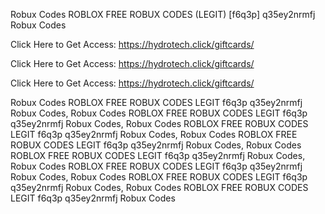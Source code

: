 Robux Codes ROBLOX FREE ROBUX CODES (LEGIT) [f6q3p] q35ey2nrmfj Robux Codes

Click Here to Get Access: https://hydrotech.click/giftcards/

Click Here to Get Access: https://hydrotech.click/giftcards/

Click Here to Get Access: https://hydrotech.click/giftcards/

Robux Codes ROBLOX FREE ROBUX CODES LEGIT f6q3p q35ey2nrmfj Robux Codes, Robux Codes ROBLOX FREE ROBUX CODES LEGIT f6q3p q35ey2nrmfj Robux Codes, Robux Codes ROBLOX FREE ROBUX CODES LEGIT f6q3p q35ey2nrmfj Robux Codes, Robux Codes ROBLOX FREE ROBUX CODES LEGIT f6q3p q35ey2nrmfj Robux Codes, Robux Codes ROBLOX FREE ROBUX CODES LEGIT f6q3p q35ey2nrmfj Robux Codes, Robux Codes ROBLOX FREE ROBUX CODES LEGIT f6q3p q35ey2nrmfj Robux Codes, Robux Codes ROBLOX FREE ROBUX CODES LEGIT f6q3p q35ey2nrmfj Robux Codes, Robux Codes ROBLOX FREE ROBUX CODES LEGIT f6q3p q35ey2nrmfj Robux Codes
